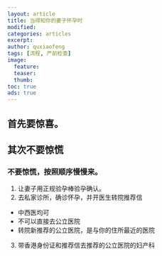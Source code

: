 ```yaml
---
layout: article
title: 当得知你的妻子怀孕时
modified:
categories: articles
excerpt:
author: quxiaofeng
tags: [流程, 产前检查]
image:
  feature:
  teaser:
  thumb:
toc: true
ads: true
---
```


## 首先要惊喜。

## 其次不要惊慌

### **不要惊慌，按照顺序慢慢来。**

1. 让妻子用正规验孕棒验孕确认。
2. 去私家诊所，确诊怀孕，并开医生转院推荐信
  + 中西医均可
  + 不可以直接去公立医院
  + 转院新推荐的公立医院，是与你的住所最近的医院
3. 带香港身份证和推荐信去推荐的公立医院的妇产科

